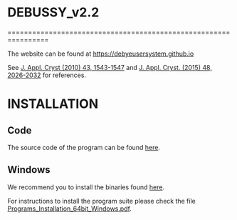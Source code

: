 # DEBUSSY_v2.2
================================================================


The website can be found at https://debyeusersystem.github.io 

See [J. Appl. Cryst (2010) 43, 1543-1547](https://onlinelibrary.wiley.com/iucr/doi/10.1107/S0021889810041889) and [J. Appl. Cryst. (2015) 48, 2026-2032](http://scripts.iucr.org/cgi-bin/paper?S1600576715020488) for references.


INSTALLATION
================================================================

Code
------

The source code of the program can be found [here](WINDOWS/cygwin64/DEBUSSY_v2.2/src).


Windows
-------

We recommend you to install the binaries found [here](WINDOWS).

For instructions to install the program suite please check the file [Programs_Installation_64bit_Windows.pdf](How2install/Programs_Installation_64bit_Windows.pdf).

